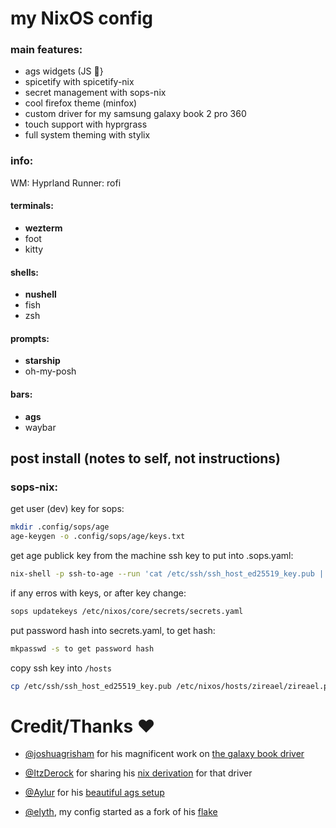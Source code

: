 # my NixOS config

### main features:

- ags widgets (JS 🤮}
- spicetify with spicetify-nix
- secret management with sops-nix
- cool firefox theme (minfox)
- custom driver for my samsung galaxy book 2 pro 360
- touch support with hyprgrass
- full system theming with stylix

### info:

WM: Hyprland
Runner: rofi

#### terminals:

- **wezterm**
- foot
- kitty

#### shells:

- **nushell**
- fish
- zsh

#### prompts:

- **starship**
- oh-my-posh

#### bars:

- **ags**
- waybar

## post install (notes to self, not instructions)

### sops-nix:

get user (dev) key for sops:

```bash
mkdir .config/sops/age
age-keygen -o .config/sops/age/keys.txt
```

get age publick key from the machine ssh key to put into .sops.yaml:

```bash
nix-shell -p ssh-to-age --run 'cat /etc/ssh/ssh_host_ed25519_key.pub | ssh-to-age'
```

if any erros with keys, or after key change:

```bash
sops updatekeys /etc/nixos/core/secrets/secrets.yaml
```

put password hash into secrets.yaml, to get hash:

```bash
mkpasswd -s to get password hash
```

copy ssh key into `/hosts`

```bash
cp /etc/ssh/ssh_host_ed25519_key.pub /etc/nixos/hosts/zireael/zireael.pub
```

# Credit/Thanks ❤️

- [@joshuagrisham](https://github.com/joshuagrisham) for his magnificent work on [the galaxy book driver](https://github.com/joshuagrisham/samsung-galaxybook-extras)

- [@ItzDerock](https://github.com/ItzDerock) for sharing his [nix derivation](https://github.com/joshuagrisham/samsung-galaxybook-extras/issues/14#issue-2328871732) for that driver

- [@Aylur](https://github.com/Aylur) for his [beautiful ags setup](https://github.com/Aylur/dotfiles)

- [@elyth](https://github.com/elythh), my config started as a fork of his [flake](https://github.com/elythh/flake)
